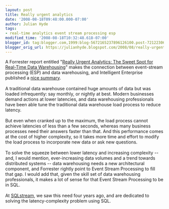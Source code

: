 ```yaml
---
layout: post
title: Really urgent analytics
date: '2008-08-18T09:48:00.000-07:00'
author: Julian Hyde
tags:
- real-time analytics event stream processing esp
modified_time: '2008-08-18T10:32:48.618-07:00'
blogger_id: tag:blogger.com,1999:blog-5672165237896126100.post-7212230696877623691
blogger_orig_url: https://julianhyde.blogspot.com/2008/08/really-urgent-analytics.html
---
```


A Forrester report entitled "<a href="http://www.forrester.com/Research/Document/Excerpt/0,7211,45965,00.html"><span class="greyBLURB">Really Urgent Analytics: The Sweet Spot for Real-Time Data Warehousing</span></a>" makes the connection between event-stream processing (ESP) and data warehousing, and Intelligent Enterprise published a <a href="http://www.intelligententerprise.com/info_centers/ent_dev/showArticle.jhtml?articleID=210101150&amp;pgno=1">nice summary</a>.<br /><br />A traditional data warehouse contained huge amounts of data but was loaded infrequently: say monthly, or nightly at best. Modern businesses demand actions at lower latencies, and data warehousing professionals have been able tune the traditional data warehouse load process to reduce latency.<br /><br />But even when cranked up to the maximum, the load process cannot achieve latencies of less than a few seconds, whereas many business processes need their answers faster than that. And this performance comes at the cost of higher complexity, so it takes more time and effort to modify the load process to incorporate new data or ask new questions.<br /><br />To solve the squeeze between lower latency and increasing complexity -- and, I would mention, ever-increasing data volumes and a trend towards distributed systems -- data warehousing needs a new architectural component, and Forrester rightly point to Event Stream Processing to fill that gap. I would add that, given the skill set of data warehousing professionals, it makes a lot of sense for that Event Stream Processing to be in SQL.<br /><br />At <a href="http://www.sqlstream.com">SQLstream</a>, we saw this need four years ago, and are dedicated to solving the latency-complexity problem using SQL.